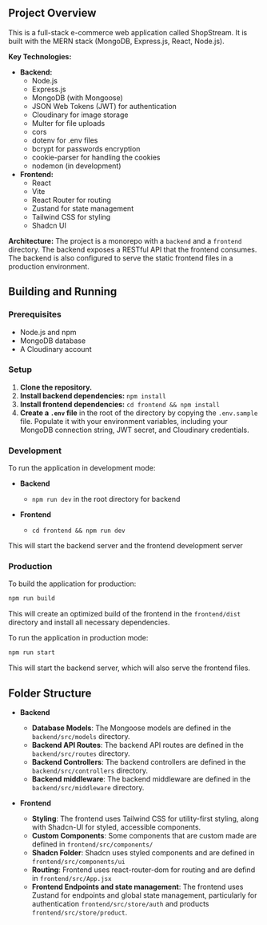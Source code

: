## Project Overview

This is a full-stack e-commerce web application called ShopStream. It is built with the MERN stack (MongoDB, Express.js, React, Node.js).

**Key Technologies:**

- **Backend:**
  - Node.js
  - Express.js
  - MongoDB (with Mongoose)
  - JSON Web Tokens (JWT) for authentication
  - Cloudinary for image storage
  - Multer for file uploads
  - cors
  - dotenv for .env files
  - bcrypt for passwords encryption
  - cookie-parser for handling the cookies
  - nodemon (in development)
- **Frontend:**
  - React
  - Vite
  - React Router for routing
  - Zustand for state management
  - Tailwind CSS for styling
  - Shadcn UI

**Architecture:**
The project is a monorepo with a `backend` and a `frontend` directory. The backend exposes a RESTful API that the frontend consumes. The backend is also configured to serve the static frontend files in a production environment.

## Building and Running

### Prerequisites

- Node.js and npm
- MongoDB database
- A Cloudinary account

### Setup

1.  **Clone the repository.**
2.  **Install backend dependencies:**
    `npm install`
3.  **Install frontend dependencies:**
    `cd frontend && npm install`
4.  **Create a `.env` file** in the root of the directory by copying the `.env.sample` file. Populate it with your environment variables, including your MongoDB connection string, JWT secret, and Cloudinary credentials.

### Development

To run the application in development mode:

- **Backend**

  - `npm run dev` in the root directory for backend

- **Frontend**
  - `cd frontend && npm run dev`

This will start the backend server and the frontend development server

### Production

To build the application for production:

```bash
npm run build
```

This will create an optimized build of the frontend in the `frontend/dist` directory and install all necessary dependencies.

To run the application in production mode:

```bash
npm run start
```

This will start the backend server, which will also serve the frontend files.

## Folder Structure

- **Backend**

  - **Database Models**: The Mongoose models are defined in the `backend/src/models` directory.
  - **Backend API Routes**: The backend API routes are defined in the `backend/src/routes` directory.
  - **Backend Controllers**: The backend controllers are defined in the `backend/src/controllers` directory.
  - **Backend middleware**: The backend middleware are defined in the `backend/src/middleware` directory.

- **Frontend**

  - **Styling**: The frontend uses Tailwind CSS for utility-first styling, along with Shadcn-UI for styled, accessible components.
  - **Custom Components**: Some components that are custom made are defined in `frontend/src/components/`
  - **Shadcn Folder**: Shadcn uses styled components and are defined in `frontend/src/components/ui`
  - **Routing**: Frontend uses react-router-dom for routing and are defind in `frontend/src/App.jsx`
  - **Frontend Endpoints and state management**: The frontend uses Zustand for endpoints and global state management, particularly for authentication `frontend/src/store/auth` and products `frontend/src/store/product`.

